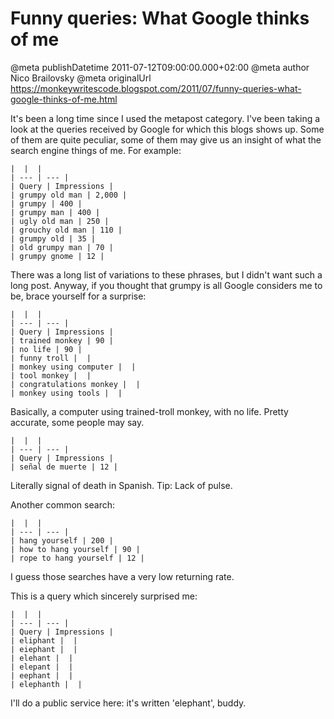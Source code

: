 # Funny queries: What Google thinks of me

@meta publishDatetime 2011-07-12T09:00:00.000+02:00
@meta author Nico Brailovsky
@meta originalUrl https://monkeywritescode.blogspot.com/2011/07/funny-queries-what-google-thinks-of-me.html

It's been a long time since I used the metapost category. I've been taking a look at the queries received by Google for which this blogs shows up. Some of them are quite peculiar, some of them may give us an insight of what the search engine things of me. For example:


```
|  |  |
| --- | --- |
| Query | Impressions |
| grumpy old man | 2,000 |
| grumpy | 400 |
| grumpy man | 400 |
| ugly old man | 250 |
| grouchy old man | 110 |
| grumpy old | 35 |
| old grumpy man | 70 |
| grumpy gnome | 12 |
```

There was a long list of variations to these phrases, but I didn't want such a long post. Anyway, if you thought that grumpy is all Google considers me to be, brace yourself for a surprise:

```
|  |  |
| --- | --- |
| Query | Impressions |
| trained monkey | 90 |
| no life | 90 |
| funny troll |  |
| monkey using computer |  |
| tool monkey |  |
| congratulations monkey |  |
| monkey using tools |  |
```

Basically, a computer using trained-troll monkey, with no life. Pretty accurate, some people may say.

```
|  |  |
| --- | --- |
| Query | Impressions |
| señal de muerte | 12 |
```

Literally signal of death in Spanish. Tip: Lack of pulse.

Another common search:

```
|  |  |
| --- | --- |
| hang yourself | 200 |
| how to hang yourself | 90 |
| rope to hang yourself | 12 |
```

I guess those searches have a very low returning rate.

This is a query which sincerely surprised me:

```
|  |  |
| --- | --- |
| Query | Impressions |
| eliphant |  |
| eiephant |  |
| elehant |  |
| elepant |  |
| eephant |  |
| elephanth |  |
```

I'll do a public service here: it's written 'elephant', buddy.

